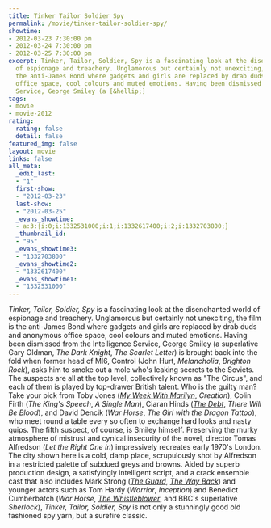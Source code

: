 ```yaml
---
title: Tinker Tailor Soldier Spy
permalink: /movie/tinker-tailor-soldier-spy/
showtime:
- 2012-03-23 7:30:00 pm
- 2012-03-24 7:30:00 pm
- 2012-03-25 7:30:00 pm
excerpt: Tinker, Tailor, Soldier, Spy is a fascinating look at the disenchanted world
  of espionage and treachery. Unglamorous but certainly not unexciting, the film is
  the anti-James Bond where gadgets and girls are replaced by drab duds and anonymous
  office space, cool colours and muted emotions. Having been dismissed from the Intelligence
  Service, George Smiley (a [&hellip;]
tags:
- movie
- movie-2012
rating:
  rating: false
  detail: false
featured_img: false
layout: movie
links: false
all_meta:
  _edit_last:
  - "1"
  first-show:
  - "2012-03-23"
  last-show:
  - "2012-03-25"
  _evans_showtime:
  - a:3:{i:0;i:1332531000;i:1;i:1332617400;i:2;i:1332703800;}
  _thumbnail_id:
  - "95"
  _evans_showtime3:
  - "1332703800"
  _evans_showtime2:
  - "1332617400"
  _evans_showtime1:
  - "1332531000"
---
```


*Tinker, Tailor, Soldier, Spy* is a fascinating look at the disenchanted world of espionage and treachery. Unglamorous but certainly not unexciting, the film is the anti-James Bond where gadgets and girls are replaced by drab duds and anonymous office space, cool colours and muted emotions. Having been dismissed from the Intelligence Service, George Smiley (a superlative Gary Oldman, *The Dark Knight*, *The Scarlet Letter*) is brought back into the fold when former head of MI6, Control (John Hurt, *Melancholia*, *Brighton Rock*), asks him to smoke out a mole who's leaking secrets to the Soviets. The suspects are all at the top level, collectively known as "The Circus", and each of them is played by top-drawer British talent. Who is the guilty man? Take your pick from Toby Jones ([*My Week With Marilyn*](http://evanstheatre.ca/movies/my-week-with-marilyn/ "My Week With Marilyn"), *Creation*), Colin Firth (*The King's Speech*, *A Single Man*), Ciaran Hinds ([*The Debt*](http://evanstheatre.ca/movies/the-debt/ "The Debt"), *There Will Be Blood*), and David Dencik (*War Horse*, *The Girl with the Dragon Tattoo*), who meet round a table every so often to exchange hard looks and nasty quips. The fifth suspect, of course, is Smiley himself. Preserving the murky atmosphere of mistrust and cynical insecurity of the novel, director Tomas Alfredson (*Let the Right One In*) impressively recreates early 1970's London. The city shown here is a cold, damp place, scrupulously shot by Alfredson in a restricted palette of subdued greys and browns. Aided by superb production design, a satisfyingly intelligent script, and a crack ensemble cast that also includes Mark Strong ([*The Guard*](http://evanstheatre.ca/movies/the-guard/ "The Guard"), [*The Way Back*](http://evanstheatre.ca/movies/the-way-back/ "The Way Back")) and younger actors such as Tom Hardy (*Warrior*, *Inception*) and Benedict Cumberbatch (*War Horse*, [*The Whistleblower*](http://evanstheatre.ca/movies/the-whistleblower/ "The Whistleblower"), and BBC's superlative *Sherlock*), *Tinker, Tailor, Soldier, Spy* is not only a stunningly good old fashioned spy yarn, but a surefire classic.